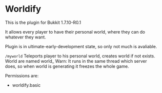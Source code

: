 # Worldify

This is the plugin for Bukkit 1.7.10-R0.1

It allows every player to have their personal world, where they can do whatever they want.

Plugin is in ultimate-early-development state, so only not much is avaliable.

`/myworld` Teleports player to his personal world, creates world if not exists. World are named world_<playerName>
Warn: It runs in the same thread which server does, so when world is generating it freezes the whole game.

Permissions are: 

* worldify.basic
